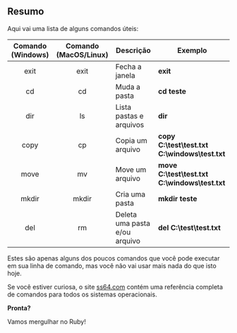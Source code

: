 ## Resumo

Aqui vai uma lista de alguns comandos úteis:

| Comando (Windows)|Comando (MacOS/Linux)| Descrição      | Exemplo      |
|:----------------:|:-------------------:| -------------- |--------------|
| exit             | exit                | Fecha a janela | **exit**     |
| cd               | cd                  | Muda a pasta    | **cd teste** |
| dir              | ls                  | Lista pastas e arquivos | **dir**|
| copy             | cp                  | Copia um arquivo | **copy C:\test\test.txt C:\windows\test.txt**|
| move             | mv                  | Move um arquivo | **move C:\test\test.txt C:\windows\test.txt**|
| mkdir            | mkdir               | Cria uma pasta | **mkdir teste**|
| del             | rm                   | Deleta uma pasta e/ou arquivo | **del C:\test\test.txt**|

Estes são apenas alguns dos poucos comandos que você pode executar em sua linha de comando, mas você não vai usar mais nada do que isto hoje.

Se você estiver curiosa, o site [ss64.com](https://ss64.com/) contém uma referência completa de comandos para todos os sistemas operacionais.

**Pronta?**

Vamos mergulhar no Ruby!

